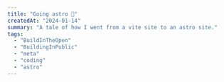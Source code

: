 ```yaml
---
title: "Going astro 🚀"
createdAt: "2024-01-14"
summary: "A tale of how I went from a vite site to an astro site."
tags:
  - "BuildInTheOpen"
  - "BuildingInPublic"
  - "meta"
  - "coding"
  - "astro"
---
```

